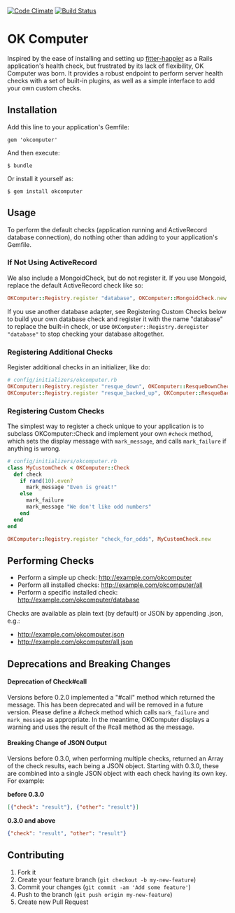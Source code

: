 [![Code Climate](https://codeclimate.com/github/tstmedia/okcomputer.png)](https://codeclimate.com/github/tstmedia/okcomputer)
[![Build Status](https://travis-ci.org/tstmedia/okcomputer.png)](https://travis-ci.org/tstmedia/okcomputer)

# OK Computer

Inspired by the ease of installing and setting up [fitter-happier] as a Rails
application's health check, but frustrated by its lack of flexibility, OK
Computer was born. It provides a robust endpoint to perform server health
checks with a set of built-in plugins, as well as a simple interface to add
your own custom checks.

## Installation

Add this line to your application's Gemfile:

    gem 'okcomputer'

And then execute:

    $ bundle

Or install it yourself as:

    $ gem install okcomputer

## Usage

To perform the default checks (application running and ActiveRecord database
connection), do nothing other than adding to your application's Gemfile.

### If Not Using ActiveRecord

We also include a MongoidCheck, but do not register it. If you use Mongoid,
replace the default ActiveRecord check like so:

```ruby
OKComputer::Registry.register "database", OKComputer::MongoidCheck.new
```

If you use another database adapter, see Registering Custom Checks below to
build your own database check and register it with the name "database" to
replace the built-in check, or use `OKComputer::Registry.deregister "database"`
to stop checking your database altogether.

### Registering Additional Checks

Register additional checks in an initializer, like do:

```ruby
# config/initializers/okcomputer.rb
OKComputer::Registry.register "resque_down", OKComputer::ResqueDownCheck.new
OKComputer::Registry.register "resque_backed_up", OKComputer::ResqueBackedUpCheck.new("critical", 100)
```

### Registering Custom Checks

The simplest way to register a check unique to your application is to subclass
OKComputer::Check and implement your own `#check` method, which sets the
display message with `mark_message`, and calls `mark_failure` if anything is
wrong.

```ruby
# config/initializers/okcomputer.rb
class MyCustomCheck < OKComputer::Check
  def check
    if rand(10).even?
      mark_message "Even is great!"
    else
      mark_failure
      mark_message "We don't like odd numbers"
    end
  end
end

OKComputer::Registry.register "check_for_odds", MyCustomCheck.new
```

## Performing Checks

* Perform a simple up check: http://example.com/okcomputer
* Perform all installed checks: http://example.com/okcomputer/all
* Perform a specific installed check: http://example.com/okcomputer/database

Checks are available as plain text (by default) or JSON by appending .json, e.g.:
* http://example.com/okcomputer.json
* http://example.com/okcomputer/all.json

## Deprecations and Breaking Changes

#### Deprecation of Check#call

Versions before 0.2.0 implemented a "#call" method which returned the message.
This has been deprecated and will be removed in a future version. Please
define a #check method which calls `mark_failure` and `mark_message` as
appropriate. In the meantime, OKComputer displays a warning and uses the result
of the #call method as the message.

#### Breaking Change of JSON Output

Versions before 0.3.0, when performing multiple checks, returned an Array of
the check results, each being a JSON object. Starting with 0.3.0, these are
combined into a single JSON object with each check having its own key. For
example:

**before 0.3.0**
```json
[{"check": "result"}, {"other": "result"}]
```

**0.3.0 and above**
```json
{"check": "result", "other": "result"}
```

## Contributing

1. Fork it
2. Create your feature branch (`git checkout -b my-new-feature`)
3. Commit your changes (`git commit -am 'Add some feature'`)
4. Push to the branch (`git push origin my-new-feature`)
5. Create new Pull Request

[fitter-happier]:https://rubygems.org/gems/fitter-happier

